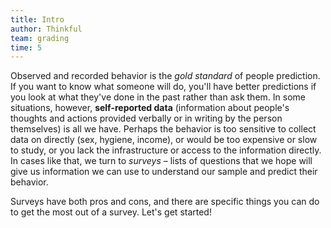 ```yaml
---
title: Intro
author: Thinkful
team: grading
time: 5
---
```


Observed and recorded behavior is the *gold standard* of people prediction.  If you want to know what someone will do, you'll have better predictions if you look at what they've done in the past rather than ask them.  In some situations, however, **self-reported data** (information about people's thoughts and actions provided verbally or in writing by the person themselves) is all we have.  Perhaps the behavior is too sensitive to collect data on directly (sex, hygiene, income), or would be too expensive or slow to study, or you lack the infrastructure or access to the information directly.  In cases like that, we turn to *surveys* – lists of questions that we hope will give us information we can use to understand our sample and predict their behavior.

Surveys have both pros and cons, and there are specific things you can do to get the most out of a survey.  Let's get started!
